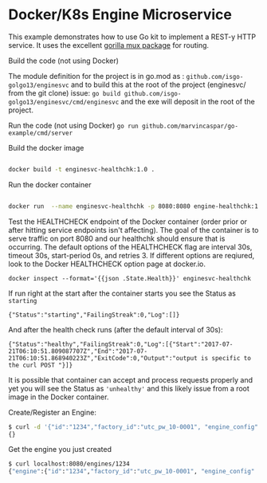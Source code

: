 # Docker/K8s Engine Microservice

This example demonstrates how to use Go kit to implement a REST-y HTTP service.
It uses the excellent [gorilla mux package](https://github.com/gorilla/mux) for routing.

Build the code (not using Docker)

The module definition for the project is in go.mod as : `github.com/isgo-golgo13/enginesvc` and to build this at the root of the project (enginesvc/ from the git clone) issue:
`go build github.com/isgo-golgo13/enginesvc/cmd/enginesvc` and the exe will deposit in the root of the project.

Run the code (not using Docker)
`go run github.com/marvincaspar/go-example/cmd/server`


Build the docker image

```bash

docker build -t enginesvc-healthchk:1.0 .

```

Run the docker container
```bash

docker run  --name enginesvc-healthchk -p 8080:8080 engine-healthchk:1.0
```

Test the HEALTHCHECK endpoint of the Docker container (order prior or after hitting service endpoints isn't affecting). The goal of the container is to serve traffic on port 8080 and our healthchk should ensure that is occurring. The default options of the HEALTHCHECK flag are interval 30s, timeout 30s, start-period 0s, and retries 3. If different options are reqiured, look to the Docker HEALTHCHECK option page at docker.io.
```
docker inspect --format='{{json .State.Health}}' enginesvc-healthchk
```

If run right at the start after the container starts you see the Status as `starting`
```
{"Status":"starting","FailingStreak":0,"Log":[]}
```

And after the health check runs (after the default interval of 30s):
```
{"Status":"healthy","FailingStreak":0,"Log":[{"Start":"2017-07-21T06:10:51.809087707Z","End":"2017-07-21T06:10:51.868940223Z","ExitCode":0,"Output":"output is specific to the curl POST "}]}
```
It is possible that container can accept and process requests properly and yet you will see the Status as `'unhealthy'` and this likely issue from a root image in the Docker container.



Create/Register an Engine:

```bash
$ curl -d '{"id":"1234","factory_id":"utc_pw_10-0001", "engine_config" : "Radial", "engine_capacity": 660.10, "fuel_capacity": 400.00, "fuel_range": 240.60}' -H "Content-Type: application/json" -X POST http://localhost:8080/engines/
{}
```

Get the engine you just created

```bash
$ curl localhost:8080/engines/1234
{"engine":{"id":"1234","factory_id":"utc_pw_10-0001", "engine_config" : "Radial", "engine_capacity": 660.10, "fuel_capacity": 400.00, "fuel_range": 240.60}}
```
